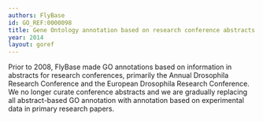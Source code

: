 ```yaml
--- 
authors: FlyBase
id: GO_REF:0000098
title: Gene Ontology annotation based on research conference abstracts
year: 2014
layout: goref
---
```


Prior to 2008, FlyBase made GO annotations based on information in abstracts for research conferences, primarily the Annual Drosophila Research Conference and the European Drosophila Research Conference. We no longer curate conference abstracts and we are gradually replacing all abstract-based GO annotation with annotation based on experimental data in primary research papers.
